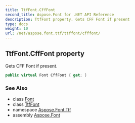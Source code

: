 ```yaml
---
title: TtfFont.CffFont
second_title: Aspose.Font for .NET API Reference
description: TtfFont property. Gets CFF Font if present
type: docs
weight: 10
url: /net/aspose.font.ttf/ttffont/cfffont/
---
```

## TtfFont.CffFont property

Gets CFF Font if present.

```csharp
public virtual Font CffFont { get; }
```

### See Also

* class [Font](../../../aspose.font/font/)
* class [TtfFont](../)
* namespace [Aspose.Font.Ttf](../../ttffont/)
* assembly [Aspose.Font](../../../)


